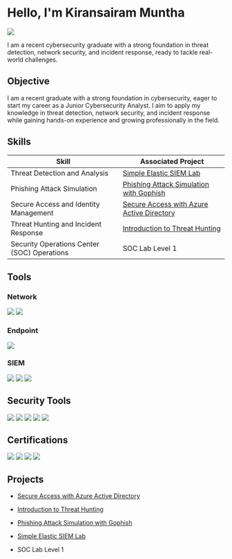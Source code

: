 # Hello, I'm Kiransairam Muntha
<a href="https://www.linkedin.com/in/kiransairammuntha/"><img src="https://img.shields.io/badge/-LinkedIn-0072b1?&style=for-the-badge&logo=linkedin&logoColor=white" /></a>



I am a recent cybersecurity graduate with a strong foundation in threat detection, network security, and incident response, ready to tackle real-world challenges.


## Objective


I am a recent graduate with a strong foundation in cybersecurity, eager to start my career as a Junior Cybersecurity Analyst. I aim to apply my knowledge in threat detection, network security, and incident response while gaining hands-on experience and growing professionally in the field.



## Skills


| Skill                                         | Associated Project         |
|-----------------------------------------------|----------------------------|
| Threat Detection and Analysis                 | <a href="https://github.com/kiransairammuntha/A-Simple-Elastic-SIEM-Lab/blob/main/README.md">Simple Elastic SIEM Lab</a>|
| Phishing Attack Simulation                    | <a href="https://github.com/kiransairammuntha/Phishing-Attack-Simulation-with-Gophish/blob/main/README.md">Phishing Attack Simulation with Gophish</a>|
| Secure Access and Identity Management         | <a href="https://github.com/kiransairammuntha/Secure-Access-with-Azure-Active-Directory/blob/main/README.md">Secure Access with Azure Active Directory</a>|
| Threat Hunting and Incident Response          | <a href="https://github.com/kiransairammuntha/Introduction-to-Threat-Hunting/blob/main/README.md">Introduction to Threat Hunting</a>|
| Security Operations Center (SOC) Operations                 | SOC Lab Level 1|


## Tools


### Network
<div>
    <img src="https://img.shields.io/badge/-Wireshark-1679A7?&style=for-the-badge&logo=Wireshark&logoColor=white" /> <img src="https://img.shields.io/badge/-Nmap-000000?&style=for-the-badge&logo=Nmap&logoColor=white" />
</div>

### Endpoint
<div>
    <img src="https://img.shields.io/badge/-Microsoft_Defender_for_Endpoint-00A4EF?&style=for-the-badge&logo=Microsoft&logoColor=white" />
</div>

### SIEM
<div>
    <img src="https://img.shields.io/badge/-Microsoft_Sentinel-0078D4?&style=for-the-badge&logo=Microsoft&logoColor=white" />
    <img src="https://img.shields.io/badge/-Splunk-000000?&style=for-the-badge&logo=Splunk&logoColor=white" />
    <img src="https://img.shields.io/badge/-Elastic-005571?&style=for-the-badge&logo=Elastic&logoColor=white" /> 
</div>

## Security Tools
<div> 
     <img src="https://img.shields.io/badge/-Splunk-000000?&style=for-the-badge&logo=Splunk&logoColor=white" /> <img src="https://img.shields.io/badge/-Kali_Linux-557C7B?&style=for-the-badge&logo=Kali&logoColor=white" /> <img src="https://img.shields.io/badge/-Burp_Suite-9B4F96?&style=for-the-badge&logo=Burp&logoColor=white" /> <img src="https://img.shields.io/badge/-FTK_Imager-00B9E4?&style=for-the-badge&logo=FTK&logoColor=white" />
  <img src="https://img.shields.io/badge/-Azure_AD-0078D4?&style=for-the-badge&logo=Microsoft&logoColor=white" />
</div>

## Certifications

<div> <img src="https://img.shields.io/badge/-Microsoft_Cybersecurity_Analyst-0078D4?&style=for-the-badge&logo=Microsoft&logoColor=white" /> <img src="https://img.shields.io/badge/-Cisco_Certified_Ethical_Hacker_(CEH)-000000?&style=for-the-badge&logo=Cisco&logoColor=white" /> <img src="https://img.shields.io/badge/-Certified_in_Cybersecurity_(CC)-00618C?&style=for-the-badge&logo=ISC2&logoColor=white" /> <img src="https://img.shields.io/badge/-Google_Cybersecurity_Professional_Certificate-4285F4?&style=for-the-badge&logo=Google&logoColor=white" />

## Projects

- <a href="https://github.com/kiransairammuntha/Secure-Access-with-Azure-Active-Directory/blob/main/README.md">Secure Access with Azure Active Directory</a>

- <a href="https://github.com/kiransairammuntha/Introduction-to-Threat-Hunting/blob/main/README.md">Introduction to Threat Hunting</a>

- <a href="https://github.com/kiransairammuntha/Phishing-Attack-Simulation-with-Gophish/blob/main/README.md">Phishing Attack Simulation with Gophish</a>

- <a href="https://github.com/kiransairammuntha/A-Simple-Elastic-SIEM-Lab/blob/main/README.md">Simple Elastic SIEM Lab</a>

- SOC Lab Level 1
